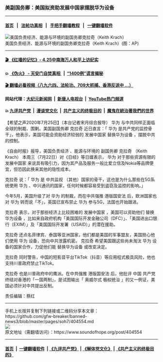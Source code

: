 ### 美副国务卿：美国拟资助发展中国家摆脱华为设备
------------------------

#### [首页](https://github.com/gfw-breaker/banned-news3/blob/master/README.md) &nbsp;&nbsp;|&nbsp;&nbsp; [法轮功真相](https://github.com/begood0513/basic/blob/master/README.md)  &nbsp;&nbsp;|&nbsp;&nbsp; [手把手翻墙教程](https://github.com/gfw-breaker/guides/wiki)  &nbsp;&nbsp;|&nbsp;&nbsp; [一键翻墙软件](https://github.com/gfw-breaker/nogfw/blob/master/README.md)  



<div><img alt="美国负责经济、能源与环境的副国务卿克拉奇（Keith Krach）" src="https://img.soundofhope.org/2020-07/kelaqi-1595673436049.png"/>
<br/><figcaption class="caption">
 美国负责经济、能源与环境的副国务卿克拉奇（Keith Krach）(图：AP)
</figcaption></div><hr/>

#### [ 🎬  《红墙的记忆》- 4.25中南海万人和平上访纪实](http://141.164.39.94:10000/videos/legend/425.html)

#### 💥 [《伪火》 - 天安门自焚真相 ](http://141.164.39.94:10000/videos/blog/weihuo.html)&nbsp; |&nbsp; [“1400例”谎言揭秘  ](http://141.164.39.94:10000/videos/blog/jiexi1400.html)

#### [ 🎬  翻墙必看视频（八九六四、法轮功、709大抓捕、香港反送中 ...）](https://github.com/gfw-breaker/links/blob/master/banned.md)

#### 网站代理：[大纪元新闻网](http://167.172.10.89:10080/gb/) &nbsp;|&nbsp; [新唐人电视台](http://167.172.10.89:8808/gb/) &nbsp;|&nbsp; [YouTube热门频道](http://158.247.203.241/youtube.html)

#### 💥 [九评共产党](http://141.164.39.94:10000/videos/res/jiuping/)&nbsp; |&nbsp; [漫谈党文化](http://141.164.39.94:10000/videos/res/mtdwh/)&nbsp; |&nbsp; [共产主义的终极目的](http://141.164.39.94:10000/videos/res/zjmd/)&nbsp; |&nbsp; [魔鬼在統治著我們的世界](http://141.164.39.94:10000/videos/res/TheSpecter/)  

<div><div class="Content__Wrapper sc-1bvya0-0 grZQxZ">
 <p class="meta-top">
  <span class="meta">
   【希望之声2020年7月25日】（本台记者宋月综合报导）
  </span>
  <ok href="/term/1233">
   华为
  </ok>
  与中共同样正面临全球的制裁、围剿。美国副国务卿
  <ok href="/term/215068">
   克拉奇
  </ok>
  近日直言：「
  <ok href="/term/1233">
   华为
  </ok>
  是共产党的监控骨干」，他表示，美国可能会资助经济较弱的
  <ok href="/term/10302">
   发展中国家
  </ok>
  <ok href="/term/334183">
   替换华为设备
  </ok>
  ，摆脱中共的控制。
 </p>
 <p>
  <span class="st">
   《自由时报》报导，美国负责经济
  </span>
  、能源与环境的
  <span class="st">
   副国务卿
   <ok href="/term/215068">
    克拉奇
   </ok>
   （Keith Krach）
  </span>
  本周三（7月22日）对《日经》等日媒表示，
  <ok href="/term/1233">
   华为
  </ok>
  对于那些资源有限的
  <ok href="/term/10302">
   发展中国家
  </ok>
  来说具有吸引力，因为其产品及服务一般比爱立信及Nokia等品牌便宜，但恐因此换来其他的隐性成本。
 </p>
 <div class="AD_Embed__Wrap-sc-1xslmin-0 igMuqX module desktop">
  <div>
  </div>
 </div>
 <p>
  <ok href="/term/215068">
   克拉奇
  </ok>
  说：「
  <ok href="/term/1233">
   华为
  </ok>
  是
  <ok href="/term/334177">
   中共监视
  </ok>
  （其他）国家的骨干，这也是为什么那些在5G系统使用
  <ok href="/term/1233">
   华为
  </ok>
  、中兴通讯的国家，任何时候都容易受到盗窃及监控的影响。」
 </p>
 <p>
  今年5月，美国升级了对
  <ok href="/term/1233">
   华为
  </ok>
  的制裁，而在中共强推
  <ok href="/term/289951">
   港版国安法
  </ok>
  后，欧洲国家也对
  <ok href="/term/1233">
   华为
  </ok>
  转而说「不」，英国已宣布禁止
  <ok href="/term/1233">
   华为
  </ok>
  参与5G，法国也开始跟进。
 </p>
 <p>
  <ok href="/term/215068">
   克拉奇
  </ok>
  表示，对于那些经济上比较困难的
  <ok href="/term/10302">
   发展中国家
  </ok>
  ，美国可以资助他们
  <ok href="/term/334183">
   替换华为设备
  </ok>
  ，比如来自政府机构「美国国际开发金融公司（DFC）」、「美国进出口银行（EXIM）」及「美国国际开发署（USAID）」的潜在援助。
 </p>
 <p>
  <ok href="/term/215068">
   克拉奇
  </ok>
  还点名菲律宾、泰国等亚洲国家，他们都是美国的军事盟友，美国担心他们使用
  <ok href="/term/1233">
   华为
  </ok>
  设备，恐向中共泄露机密。
  <ok href="/term/215068">
   克拉奇
  </ok>
  希望美国跟这些尚未淘汰
  <ok href="/term/1233">
   华为
  </ok>
  设备的国家合作，力促他们能
  <ok href="/term/334183">
   替换华为设备
  </ok>
  或改变决定。
 </p>
 <p>
  <ok href="/term/215068">
   克拉奇
  </ok>
  同时警告，中国的短影音平台TikTok（抖音）等应用程式极具风险，他也支持川普政府禁止TikTok。
 </p>
 <p>
  <ok href="/term/215068">
   克拉奇
  </ok>
  也是川普政府中的鹰派。在中共强推
  <ok href="/term/289951">
   港版国安法
  </ok>
  后，他批评
  <span class="wp_keywordlink_affiliate">
   中国
  </span>
  共产党终结对香港的「一国两制」，是试图输出「
  <ok href="/term/115341">
   奥威尔式
  </ok>
  <ok href="/term/52254">
   极权统治
  </ok>
  」的又一例证，美国必须针对中共提出反制。
 </p>
 <p class="meta-btm">
  责任编辑：蔡红
 </p>
</div>
</div>
<hr/>
手机上长按并复制下列链接或二维码分享本文章：<br/>
https://github.com/gfw-breaker/banned-news3/blob/master/pages/soh7/404554.md <br/>
<a href='https://github.com/gfw-breaker/banned-news3/blob/master/pages/soh7/404554.md'><img src='https://github.com/gfw-breaker/banned-news3/blob/master/pages/soh7/404554.md.png'/></a> <br/>
原文地址（需翻墙访问）：https://www.soundofhope.org/post/404554


------------------------
#### [首页](https://github.com/gfw-breaker/banned-news3/blob/master/README.md) &nbsp;|&nbsp; [一键翻墙软件](https://github.com/gfw-breaker/nogfw/blob/master/README.md) &nbsp;| [《九评共产党》](https://github.com/gfw-breaker/9ping.md/blob/master/README.md#九评之一评共产党是什么) | [《解体党文化》](https://github.com/gfw-breaker/jtdwh.md/blob/master/README.md) | [《共产主义的终极目的》](https://github.com/gfw-breaker/gczydzjmd.md/blob/master/README.md)


<img src='http://gfw-breaker.win/banned-news3/pages/soh7/404554.md' width='0px' height='0px'/>